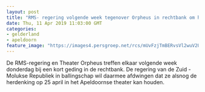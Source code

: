 ```yaml
---
layout: post
title: "RMS- regering volgende week tegenover Orpheus in rechtbank om herdenking"
date: Thu, 11 Apr 2019 11:03:00 GMT
categories: 
- gelderland 
- apeldoorn 
feature_image: "https://images4.persgroep.net/rcs/mUvFzjTmBERvsVl2wuV2UOUJZUY/diocontent/104537884/_fitwidth/400/?appId=21791a8992982cd8da851550a453bd7f&quality=0.7"
---
```


De RMS-regering en Theater Orpheus treffen elkaar volgende week donderdag bij een kort geding in de rechtbank. De regering van de Zuid - Molukse Republiek in ballingschap wil daarmee afdwingen dat ze alsnog de herdenking op 25 april in het Apeldoornse theater kan houden.
